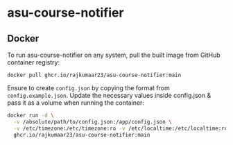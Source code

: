 # asu-course-notifier

## Docker

To run asu-course-notifier on any system, pull the built image from GitHub container registry:


```docker
docker pull ghcr.io/rajkumaar23/asu-course-notifier:main
```

Ensure to create `config.json` by copying the format from `config.example.json`. Update the necessary values inside config.json & pass it as a volume when running the container:
```sh
docker run -d \
  -v /absolute/path/to/config.json:/app/config.json \
  -v /etc/timezone:/etc/timezone:ro -v /etc/localtime:/etc/localtime:ro \
  ghcr.io/rajkumaar23/asu-course-notifier:main
```
